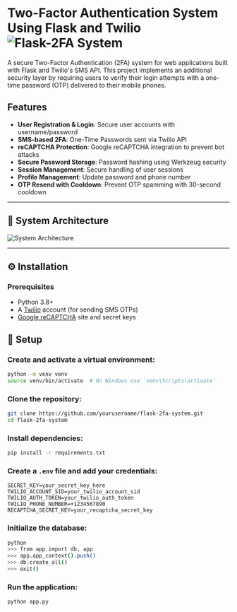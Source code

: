# Two-Factor Authentication System Using Flask and Twilio ![Flask-2FA System](https://img.shields.io/badge/Flask-2FA%2520System-blue)

A secure Two-Factor Authentication (2FA) system for web applications built with Flask and Twilio's SMS API. This project implements an additional security layer by requiring users to verify their login attempts with a one-time password (OTP) delivered to their mobile phones.

## Features

- **User Registration & Login**: Secure user accounts with username/password  
- **SMS-based 2FA**: One-Time Passwords sent via Twilio API  
- **reCAPTCHA Protection**: Google reCAPTCHA integration to prevent bot attacks  
- **Secure Password Storage**: Password hashing using Werkzeug security  
- **Session Management**: Secure handling of user sessions  
- **Profile Management**: Update password and phone number  
- **OTP Resend with Cooldown**: Prevent OTP spamming with 30-second cooldown  
---
## 🧱 System Architecture

![System Architecture](https://i.imgur.com/xyz123.png)

---

## ⚙️ Installation

### Prerequisites

- Python 3.8+
- A [Twilio](https://www.twilio.com/) account (for sending SMS OTPs)
- [Google reCAPTCHA](https://www.google.com/recaptcha/about/) site and secret keys
## 🔧 Setup
### Create and activate a virtual environment:

```bash
python -m venv venv
source venv/bin/activate  # On Windows use `venv\Scripts\activate`
```
### Clone the repository:

```bash
git clone https://github.com/yourusername/flask-2fa-system.git
cd flask-2fa-system
```
### Install dependencies:

```bash
pip install -r requirements.txt
```
### Create a `.env` file and add your credentials:

```env
SECRET_KEY=your_secret_key_here
TWILIO_ACCOUNT_SID=your_twilio_account_sid
TWILIO_AUTH_TOKEN=your_twilio_auth_token
TWILIO_PHONE_NUMBER=+1234567890
RECAPTCHA_SECRET_KEY=your_recaptcha_secret_key
```
### Initialize the database:

```bash
python
>>> from app import db, app
>>> app.app_context().push()
>>> db.create_all()
>>> exit()
```
### Run the application:

```bash
python app.py


